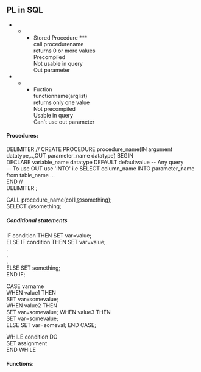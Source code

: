 ## PL in SQL  
* * * Stored Procedure ***  
call procedurename  
returns 0 or more values   
Precompiled  						 
Not usable in query  
Out parameter  
* * * Fuction    
functionname(arglist)  
returns only one value  
Not precompiled  
Usable in query  
Can't use out parameter  
  
####  Procedures:  
DELIMITER //
CREATE PROCEDURE procedure_name(IN argument datatype,..,OUT parameter_name datatype)
BEGIN  
DECLARE variable_name datatype DEFAULT defaultvalue
-- Any query  
-- To use OUT use 'INTO'  i.e SELECT column_name INTO parameter_name from table_name ...  
END //  
DELIMITER ;  
  
CALL procedure_name(col1,@something);  
SELECT @something;
  
##### Conditional statements  
IF condition THEN SET var=value;  
ELSE IF condition THEN SET var=value;  
.  
.  
.  
ELSE  SET something;  
END IF;  

  
CASE varname  
WHEN value1 THEN  
	SET var=somevalue;  
WHEN value2 THEN  
	SET var=somevalue;
WHEN value3 THEN  
	SET var=somevalue;  
ELSE 
	SET var=someval;
END CASE;  

WHILE condition DO  
SET assignment  
END WHILE  

#### Functions:  
